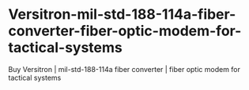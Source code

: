 # Versitron-mil-std-188-114a-fiber-converter-fiber-optic-modem-for-tactical-systems
Buy Versitron | mil-std-188-114a fiber converter | fiber optic modem for tactical systems
